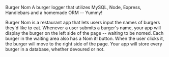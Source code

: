 Burger Nom
A burger logger that utilizes MySQL, Node, Express, Handlebars and a homemade ORM -- Yummy!

Burger Nom is a restaurant app that lets users input the names of burgers they'd like to eat.
Whenever a user submits a burger's name, your app will display the burger on the left side of the page -- waiting to be nomed.
Each burger in the waiting area also has a Nom it! button. When the user clicks it, the burger will move to the right side of the page.
Your app will store every burger in a database, whether devoured or not.